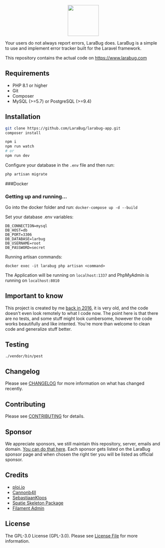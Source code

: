 <p align="center"><a href="https://www.larabug.com" target="_blank"><img src="https://www.larabug.com/images/larabug-logo-small.png" width="100"></a></p>

Your users do not always report errors, LaraBug does. LaraBug is a simple to use and implement error tracker built for the Laravel framework.

This repository contains the actual code on https://www.larabug.com

## Requirements

* PHP 8.1 or higher
* Git
* Composer
* MySQL (>=5.7) or PostgreSQL (>=9.4)

## Installation

```bash
git clone https://github.com/LaraBug/larabug-app.git
composer install

npm i
npm run watch
# or
npm run dev
```

Configure your database in the `.env` file and then run:

```bash
php artisan migrate
```

###Docker

### Getting up and running...

Go into the docker folder and run:
`docker-compose up -d --build`

Set your database .env variables:
```
DB_CONNECTION=mysql
DB_HOST=db
DB_PORT=3306
DB_DATABASE=larbug
DB_USERNAME=root
DB_PASSWORD=secret
```

Running artisan commands:

`docker exec -it larabug php artisan <command>`

The Application will be running on `localhost:1337` and PhpMyAdmin is running on `localhost:8010`

## Important to know

This project is created by me [back in 2016](https://laraveldaily.com/dennis-larabug-growing-faster-imagine/), it is very old, and the code doesn't even look remotely to what I code now. The point here
is that there are no tests, and some stuff might look cumbersome, however the code works beautifully and like intented. You're more than welcome to clean code
and generalize stuff better.

## Testing

```bash
./vendor/bin/pest
```

## Changelog

Please see [CHANGELOG](CHANGELOG.md) for more information on what has changed recently.

## Contributing

Please see [CONTRIBUTING](.github/CONTRIBUTING.md) for details.

## Sponsor

We appreciate sponsors, we still maintain this repository, server, emails and domain. [You can do that here](https://github.com/sponsors/Cannonb4ll).
Each sponsor gets listed on the LaraBug sponsor page and when chosen the right tier you will be listed as official sponsor.

## Credits

- [ploi.io](https://ploi.io/?ref=larabug-app-github)
- [Cannonb4ll](https://github.com/cannonb4ll)
- [SebastiaanKloos](https://github.com/SebastiaanKloos)
- [Spatie Skeleton Package](https://github.com/spatie/package-skeleton-laravel)
- [Filament Admin](https://filamentadmin.com/?ref=https://github.com/LaraBug/larabug-app)

## License

The GPL-3.0 License (GPL-3.0). Please see [License File](LICENSE.md) for more information.
